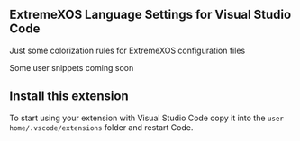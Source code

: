 ## ExtremeXOS Language Settings for Visual Studio Code


Just some colorization rules for ExtremeXOS configuration files

Some user snippets coming soon


## Install this extension
To start using your extension with Visual Studio Code copy it into the `user home/.vscode/extensions` folder and restart Code.